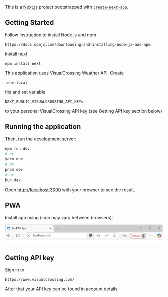 This is a [Next.js](https://nextjs.org) project bootstrapped with [`create-next-app`](https://nextjs.org/docs/app/api-reference/cli/create-next-app).

## Getting Started

Follow instruction to install Node.js and npm
```
https://docs.npmjs.com/downloading-and-installing-node-js-and-npm
```

Install next

```
npm install next
```

This application uses VisualCrossing Weather API. Create
```
.env.local
```
file and set variable
```
NEXT_PUBLIC_VISUALCROSSING_API_KEY=
```
to your personal VisualCrossing API key (see Getting API key section below)

## Running the application

Then, run the development server:

```bash
npm run dev
# or
yarn dev
# or
pnpm dev
# or
bun dev
```

Open [http://localhost:3000](http://localhost:3000) with your browser to see the result.

## PWA

Install app using (icon may vary between browsers):

![alt text](image-1.png)

## Getting API key 

Sign in to 
```
https://www.visualcrossing.com/
```
After that your API key can be found in account details

